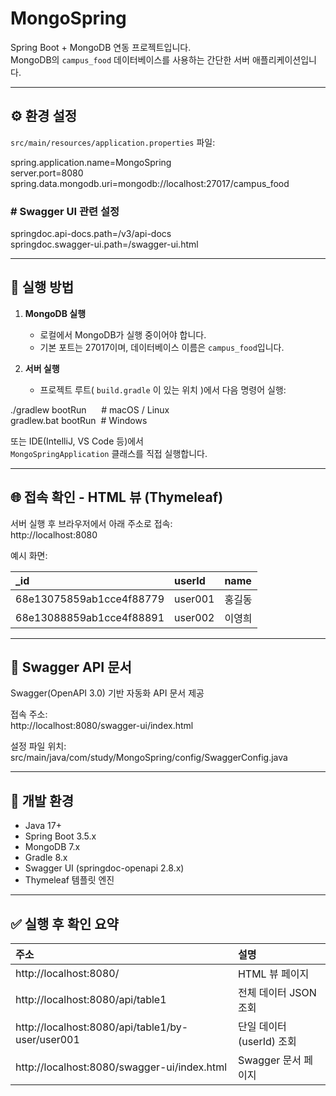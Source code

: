 # MongoSpring

Spring Boot + MongoDB 연동 프로젝트입니다.  
MongoDB의 `campus_food` 데이터베이스를 사용하는 간단한 서버 애플리케이션입니다.

---

## ⚙️ 환경 설정

`src/main/resources/application.properties` 파일:

spring.application.name=MongoSpring <br>
server.port=8080
spring.data.mongodb.uri=mongodb://localhost:27017/campus_food

### # Swagger UI 관련 설정
springdoc.api-docs.path=/v3/api-docs <br>
springdoc.swagger-ui.path=/swagger-ui.html

---

## 🚀 실행 방법

1. **MongoDB 실행**
    - 로컬에서 MongoDB가 실행 중이어야 합니다.
    - 기본 포트는 27017이며, 데이터베이스 이름은 `campus_food`입니다.

2. **서버 실행**
    - 프로젝트 루트( `build.gradle` 이 있는 위치 )에서 다음 명령어 실행:

./gradlew bootRun  &nbsp;&nbsp;&nbsp;&nbsp; # macOS / Linux <br>
gradlew.bat bootRun &nbsp;# Windows

또는 IDE(IntelliJ, VS Code 등)에서  
`MongoSpringApplication` 클래스를 직접 실행합니다.

---

## 🌐 접속 확인 - HTML 뷰 (Thymeleaf)

서버 실행 후 브라우저에서 아래 주소로 접속: <br>
http://localhost:8080

예시 화면:

|_id|userId|name|
|:---|:---|:---|
|68e13075859ab1cce4f88779 | user001 | 홍길동 |
| 68e13088859ab1cce4f88891 | user002 | 이영희 |


---

## 📘 Swagger API 문서

Swagger(OpenAPI 3.0) 기반 자동화 API 문서 제공

접속 주소: <br>
http://localhost:8080/swagger-ui/index.html

설정 파일 위치: <br>
src/main/java/com/study/MongoSpring/config/SwaggerConfig.java

---

## 🧩 개발 환경

- Java 17+
- Spring Boot 3.5.x
- MongoDB 7.x
- Gradle 8.x
- Swagger UI (springdoc-openapi 2.8.x)
- Thymeleaf 템플릿 엔진

---

## ✅ 실행 후 확인 요약

| 주소                                               |설명|
|:-------------------------------------------------|:---|
| http://localhost:8080/              |HTML 뷰 페이지|
| http://localhost:8080/api/table1                 |전체 데이터 JSON 조회|
| http://localhost:8080/api/table1/by-user/user001 |단일 데이터(userId) 조회|
| http://localhost:8080/swagger-ui/index.html      |Swagger 문서 페이지|